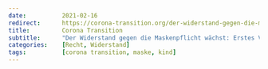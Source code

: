 ```yaml
---
date:          2021-02-16
redirect:      https://corona-transition.org/der-widerstand-gegen-die-maskenpflicht-wachst-erstes-verfahren-vor
title:         Corona Transition
subtitle:      "Der Widerstand gegen die Maskenpflicht wächst: Erstes Verfahren beim Bundesgericht angelangt"
categories:    [Recht, Widerstand]
tags:          [corona transition, maske, kind]
---
```

